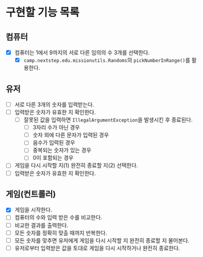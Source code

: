 # 구현할 기능 목록

## 컴퓨터
- [x] 컴퓨터는 1에서 9까지의 서로 다른 임의의 수 3개를 선택한다.
  - [x] ```camp.nextstep.edu.missionutils.Randoms```의 ```pickNumberInRange()```를 활용한다.

## 유저
- [ ] 서로 다른 3개의 숫자를 입력받는다.
- [ ] 입력받은 숫자가 유효한 지 확인한다.
    - [ ] 잘못된 값을 입력하면 ```IllegalArgumentException```을 발생시킨 후 종료된다.
      - [ ] 3자리 수가 아닌 경우
      - [ ] 숫자 외에 다른 문자가 입력된 경우
      - [ ] 음수가 입력된 경우
      - [ ] 중복되는 숫자가 있는 경우
      - [ ] 0이 포함되는 경우
- [ ] 게임을 다시 시작할 지(1) 완전히 종료할 지(2) 선택한다.
- [ ] 입력받은 숫자가 유효한 지 확인한다.

## 게임(컨트롤러)
- [x] 게임을 시작한다.
- [ ] 컴퓨터의 수와 입력 받은 수를 비교한다.
- [ ] 비교한 결과를 출력한다.
- [ ] 모든 숫자를 정확히 맞출 때까지 반복한다.
- [ ] 모든 숫자를 맞추면 유저에게 게임을 다시 시작할 지 완전히 종료할 지 물어본다.
- [ ] 유저로부터 입력받은 값을 토대로 게임을 다시 시작하거나 완전히 종료한다.